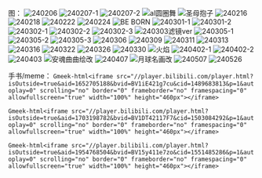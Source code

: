 图：
![240206](https://github.com/BrokenLightsss/BrokenLightsss.github.io/assets/174887552/46fb590d-6229-4a94-a851-9b25cb970dfe)
![240207-1](https://github.com/BrokenLightsss/BrokenLightsss.github.io/assets/174887552/e68f4341-ce94-4f23-9452-a703b9dc0193)
![240207-2](https://github.com/BrokenLightsss/BrokenLightsss.github.io/assets/174887552/6e5ae08b-bd4b-4245-96b0-c8bcd2bf89cd)
![al圆圈舞](https://github.com/BrokenLightsss/BrokenLightsss.github.io/assets/174887552/52b761ad-a6f7-414d-aefa-2372459391b1)
![圣母抱子](https://github.com/BrokenLightsss/BrokenLightsss.github.io/assets/174887552/a2907040-daaf-4647-82f6-93f1df5920c3)
![240216](https://github.com/BrokenLightsss/BrokenLightsss.github.io/assets/174887552/d470e868-1314-4da8-bd4f-033a773d9efe)
![240218](https://github.com/BrokenLightsss/BrokenLightsss.github.io/assets/174887552/c51e0b08-46a9-4d37-bc77-16100342935e)
![240222](https://github.com/BrokenLightsss/BrokenLightsss.github.io/assets/174887552/68125d99-b563-417c-bd95-795633248f54)
![240224](https://github.com/BrokenLightsss/BrokenLightsss.github.io/assets/174887552/5b85bd42-c35f-4fcb-bfe4-0d3cbd3e8dc4)
![BE BORN](https://github.com/BrokenLightsss/BrokenLightsss.github.io/assets/174887552/ff2919cd-6879-4479-becb-f2fb1d0e0976)
![240301-1](https://github.com/BrokenLightsss/BrokenLightsss.github.io/assets/174887552/d9f82d2c-f10f-4f75-ae6d-12779e8d3236)
![240301-2](https://github.com/BrokenLightsss/BrokenLightsss.github.io/assets/174887552/6f340282-6fac-4144-ac8b-5446bb1d1617)
![240302-1](https://github.com/BrokenLightsss/BrokenLightsss.github.io/assets/174887552/a54e5318-fe12-49f0-944e-2fa534ef8a19)
![240302-2](https://github.com/BrokenLightsss/BrokenLightsss.github.io/assets/174887552/01758290-b278-49cb-bb7f-d4e9771e6efa)
![240302-3](https://github.com/BrokenLightsss/BrokenLightsss.github.io/assets/174887552/338eff01-5675-47ac-9802-f78bfa3c6225)
![240303滤镜ver](https://github.com/BrokenLightsss/BrokenLightsss.github.io/assets/174887552/0951f609-0419-4e76-86e6-d37d5f41f9ba)
![240305-1](https://github.com/BrokenLightsss/BrokenLightsss.github.io/assets/174887552/d96bee9d-3462-4284-a440-a36668db71a8)
![240305-2](https://github.com/BrokenLightsss/BrokenLightsss.github.io/assets/174887552/839549e3-d471-4468-8ad7-9c5c2e23d2be)
![240305-3](https://github.com/BrokenLightsss/BrokenLightsss.github.io/assets/174887552/0e86feb6-b401-40bd-8a56-55fb2e4108fb)
![240306](https://github.com/BrokenLightsss/BrokenLightsss.github.io/assets/174887552/982eb825-e9de-428d-b227-e8ba902308f6)
![240309](https://github.com/BrokenLightsss/BrokenLightsss.github.io/assets/174887552/99af6920-c470-4858-b16b-0e9b4d931b68)
![240311](https://github.com/BrokenLightsss/BrokenLightsss.github.io/assets/174887552/137761f4-9bd0-46ac-8767-6c386301291b)
![240313](https://github.com/BrokenLightsss/BrokenLightsss.github.io/assets/174887552/6f1cec92-edbd-4f7a-932b-b46b5fcabfe1)
![240316](https://github.com/BrokenLightsss/BrokenLightsss.github.io/assets/174887552/8883f1d5-3a6d-4bff-b905-4fad95823ebc)
![240322](https://github.com/BrokenLightsss/BrokenLightsss.github.io/assets/174887552/ecd52901-1af0-4245-9c26-3e5cd9f68914)
![240326](https://github.com/BrokenLightsss/BrokenLightsss.github.io/assets/174887552/b15e7779-241b-425e-b69f-25cda7e4929b)
![240330](https://github.com/BrokenLightsss/BrokenLightsss.github.io/assets/174887552/ce67238a-eb12-4685-b5fa-a18eb58ca0c7)
![火焰](https://github.com/BrokenLightsss/BrokenLightsss.github.io/assets/174887552/3d0f9d24-652b-41dd-8235-82e6e51f27c9)
![240402-1](https://github.com/BrokenLightsss/BrokenLightsss.github.io/assets/174887552/69f5f4c4-8905-473c-8aaa-eb183ab3b704)
![240402-2](https://github.com/BrokenLightsss/BrokenLightsss.github.io/assets/174887552/2bdb3a8e-00e6-4539-87e1-036f647d7745)
![240403](https://github.com/BrokenLightsss/BrokenLightsss.github.io/assets/174887552/a36a1aa3-2698-4f40-b4ef-05cd2fcbf762)
![安魂曲曲绘改](https://github.com/BrokenLightsss/BrokenLightsss.github.io/assets/174887552/91b5be09-6002-4c89-80a4-f412cafb8d76)
![240407](https://github.com/BrokenLightsss/BrokenLightsss.github.io/assets/174887552/b68c3390-701a-430b-adbc-be4282a56b0d)
![月球名画改](https://github.com/BrokenLightsss/BrokenLightsss.github.io/assets/174887552/a60188a3-24aa-4ab5-ba33-93bf809410e8)
![240507](https://github.com/BrokenLightsss/BrokenLightsss.github.io/assets/174887552/d74cd427-17e7-4173-a21c-39ffa740271c)
![240526](https://github.com/BrokenLightsss/BrokenLightsss.github.io/assets/174887552/82d1de74-c917-44d9-a640-0195c4c93940)

手书/meme：
`Gmeek-html<iframe src="//player.bilibili.com/player.html?isOutside=true&aid=1652705188&bvid=BV1iE421g7cu&cid=1489683813&p=1&autoplay=0" scrolling="no" border="0" frameborder="no" framespacing="0" allowfullscreen="true" width="100%" height="460px"></iframe>`

`Gmeek-html<iframe src="//player.bilibili.com/player.html?isOutside=true&aid=1703198782&bvid=BV1DT42117F7&cid=1503084292&p=1&autoplay=0" scrolling="no" border="0" frameborder="no" framespacing="0" allowfullscreen="true" width="100%" height="460px"></iframe>`

`Gmeek-html<iframe src="//player.bilibili.com/player.html?isOutside=true&aid=1954768504&bvid=BV15y411e7zo&cid=1551485286&p=1&autoplay=0" scrolling="no" border="0" frameborder="no" framespacing="0" allowfullscreen="true" width="100%" height="460px"></iframe>`
